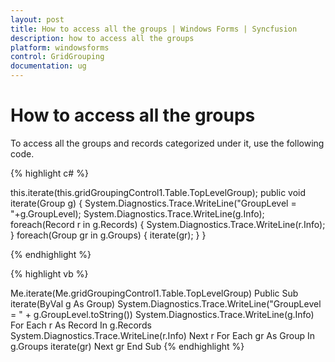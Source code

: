 ```yaml
---
layout: post
title: How to access all the groups | Windows Forms | Syncfusion
description: how to access all the groups
platform: windowsforms
control: GridGrouping
documentation: ug
---
```


# How to access all the groups

To access all the groups and records categorized under it, use the following code.

 
{% highlight c# %}

this.iterate(this.gridGroupingControl1.Table.TopLevelGroup);
public void iterate(Group g)
{
System.Diagnostics.Trace.WriteLine("GroupLevel = "+g.GroupLevel);
System.Diagnostics.Trace.WriteLine(g.Info);
foreach(Record r in g.Records)
{
System.Diagnostics.Trace.WriteLine(r.Info);
}
foreach(Group gr in g.Groups)
{
iterate(gr);
}
}

{% endhighlight  %}

{% highlight vb %}

Me.iterate(Me.gridGroupingControl1.Table.TopLevelGroup)
Public Sub iterate(ByVal g As Group)
    System.Diagnostics.Trace.WriteLine("GroupLevel = " + g.GroupLevel.toString())
    System.Diagnostics.Trace.WriteLine(g.Info)
    For Each r As Record In g.Records
        System.Diagnostics.Trace.WriteLine(r.Info)
    Next r
    For Each gr As Group In g.Groups
        iterate(gr)
    Next gr
End Sub
{% endhighlight  %}